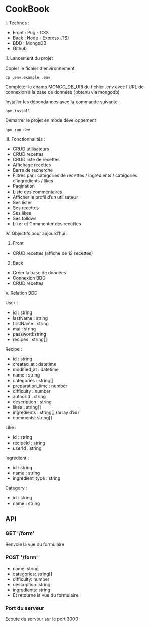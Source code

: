 # CookBook

I. Technos :

- Front : Pug - CSS
- Back : Node - Express (TS)
- BDD : MongoDB
- Github

II. Lancement du projet

Copier le fichier d'environnement
```
cp .env.example .env
```
Compléter le champ MONGO_DB_URI du fichier .env avec l'URL de connexion à la base de données (obtenu via mongodb)

Installer les dépendances avec la commande suivante
````
npm install
````

Démarrer le projet en mode développement
````
npm run dev
````

III. Fonctionnalités :

- CRUD utilisateurs
- CRUD recettes
- CRUD liste de recettes
- Affichage recettes
- Barre de recherche
- Filtres par : catégories de recettes / ingrédients / catégories d’ingrédients / likes
- Pagination
- Liste des commentaires
- Afficher le profil d’un utilisateur
- Ses listes
- Ses recettes
- Ses likes
- Ses follows
- Liker et Commenter des recettes

IV. Objectifs pour aujourd’hui :
1. Front
- CRUD recettes (affiche de 12 recettes)
2. Back
- Créer la base de données
- Connexion BDD
- CRUD recettes





V. Relation BDD

User :
- id : string
- lastName : string
- firstName : string
- mai : string
- password:string
- recipes : string[]

Recipe :
- id : string
- created_at : datetime
- modified_at : datetime
- name : string
- categories : string[]
- preparation_time : number
- difficulty : number
- authorId : string
- description : string
- likes : string[]
- ingredients : string[] (array d’id)
- comments: string[]


Like :
- id : string
- recipeId : string
- userId : string

Ingredient :
- id : string
- name : string
- ingredient_type : string

Category :
- id : string
- name : string


## API

### GET '/form'
Renvoie la vue du formulaire


### POST '/form' 
- name: string
- categories: string[]
- difficulty: number
- description: string
- ingredients: string
- Et retourne la vue du formulaire


### Port du serveur
Ecoute du serveur sur le port 3000

